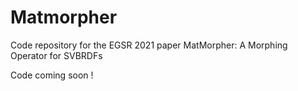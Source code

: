 # Matmorpher
Code repository for the EGSR 2021 paper MatMorpher: A Morphing Operator for SVBRDFs

Code coming soon !
